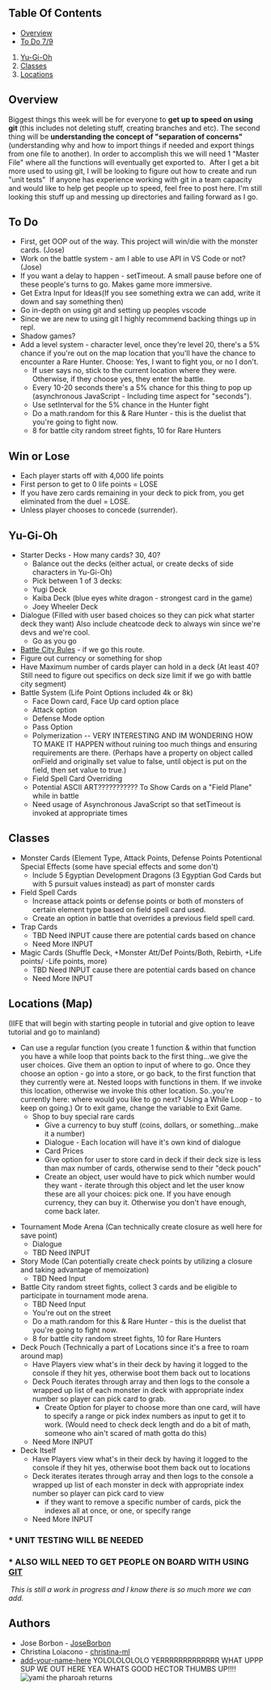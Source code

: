 ## Table Of Contents
* [Overview](#overview)
* [To Do 7/9](#to-do)
​
1. [Yu-Gi-Oh](#yu-gi-oh)
2. [Classes](#classes)
3. [Locations](#locations-map)
​
​
## Overview
Biggest things this week will be for everyone to **get up to speed on using git** (this includes not deleting stuff, creating branches and etc). The second thing will be **understanding the concept of "separation of concerns"** (understanding why and how to import things if needed and export things from one file to another). In order to accomplish this we will need 1 "Master File" where all the functions will eventually get exported to.
​
After I get a bit more used to using git, I will be looking to figure out how to create and run "unit tests"
​
If anyone has experience working with git in a team capacity and would like to help get people up to speed, feel free to post here. I'm still looking this stuff up and messing up directories and failing forward as I go.
​
## To Do
- First, get OOP out of the way. This project will win/die with the monster cards. (Jose)
- Work on the battle system - am I able to use API in VS Code or not? (Jose)
- If you want a delay to happen - setTimeout. A small pause before one of these people's turns to go. Makes game more immersive.
- Get Extra Input for Ideas(If you see something extra we can add, write it down and say something then)
- Go in-depth on using git and setting up peoples vscode
- Since we are new to using git I highly recommend backing things up in repl.
- Shadow games?
- Add a level system - character level, once they're level 20, there's a 5% chance if you're out on the map location that you'll have the chance to encounter a Rare Hunter. Choose: Yes, I want to fight you, or no I don't.
    - If user says no, stick to the current location where they were. Otherwise, if they choose yes, they enter the battle.
    - Every 10-20 seconds there's a 5% chance for this thing to pop up (asynchronous JavaScript - Including time aspect for "seconds").
    - Use setInterval for the 5% chance in the Hunter fight
    - Do a math.random for this & Rare Hunter - this is the duelist that you're going to fight now.
    - 8 for battle city random street fights, 10 for Rare Hunters

## Win or Lose
- Each player starts off with 4,000 life points
- First person to get to 0 life points = LOSE
- If you have zero cards remaining in your deck to pick from, you get eliminated from the duel = LOSE.
- Unless player chooses to concede (surrender).
​
## Yu-Gi-Oh
* Starter Decks - How many cards? 30, 40?
    - Balance out the decks (either actual, or create decks of side characters in Yu-Gi-Oh)
    - Pick between 1 of 3 decks:
    - Yugi Deck
    - Kaiba Deck (blue eyes white dragon - strongest card in the game)
    - Joey Wheeler Deck
* Dialogue (Filled with user based choices so they can pick what starter deck they want) Also include cheatcode deck to always win since we're devs and we're cool.
    - Go as you go
* [Battle City Rules](https://yugioh-x13.fandom.com/wiki/Battle_City_Rules) - if we go this route.
* Figure out currency or something for shop
* Have Maximum number of cards player can hold in a deck (At least 40? Still need to figure out specifics on deck size limit if we go with battle city segment)
* Battle System (Life Point Options included 4k or 8k)
    * Face Down card, Face Up card option place
    * Attack option
    * Defense Mode option
    * Pass Option
    * Polymerization -- VERY INTERESTING AND IM WONDERING HOW TO MAKE IT HAPPEN without ruining too much things and ensuring requirements are there. (Perhaps have a property on object called onField and originally set value to false, until object is put on the field, then set value to true.)
    * Field Spell Card Overriding
    * Potential ASCII ART??????????? To Show Cards on a "Field Plane" while in battle
    * Need usage of Asynchronous JavaScript so that setTimeout is invoked at appropriate times
​
## Classes
* Monster Cards (Element Type, Attack Points, Defense Points Potentional Special Effects (some have special effects and some don't)
    * Include 5 Egyptian Development Dragons (3 Egyptian God Cards but with 5 pursuit values instead) as part of monster cards
* Field Spell Cards
    * Increase attack points or defense points or both of monsters of certain element type based on field spell card used.
    * Create an option in battle that overrides a previous field spell card.
* Trap Cards
    * TBD Need INPUT cause there are potential cards based on chance
    * Need More INPUT
* Magic Cards (Shuffle Deck, +Monster Att/Def Points/Both, Rebirth, +Life points/ -Life points, more)
    * TBD Need INPUT cause there are potential cards based on chance
    * Need More INPUT
​
## Locations (Map)
(IIFE that will begin with starting people in tutorial and give option to leave tutorial and go to mainland)
- Can use a regular function (you create 1 function & within that function you have a while loop that points back to the first thing...we give the user choices. Give them an option to input of where to go. Once they choose an option - go into a store, or go back, to the first function that they currently were at. Nested loops with functions in them. If we invoke this location, otherwise we invoke this other location. So..you're currently here: where would you like to go next? Using a While Loop - to keep on going.) Or to exit game, change the variable to Exit Game.
   * Shop to buy special rare cards
        - Give a currency to buy stuff (coins, dollars, or something...make it a number)
        * Dialogue - Each location will have it's own kind of dialogue
        * Card Prices
        * Give option for user to store card in deck if their deck size is less than max number of cards, otherwise send to their "deck pouch"
        - Create an object, user would have to pick which number would they want - iterate through this object and let the user know these are all your choices: pick one. If you have enough currency, they can buy it. Otherwise you don't have enough, come back later.
* Tournament Mode Arena (Can technically create closure as well here for save point)
    * Dialogue
    * TBD Need INPUT
* Story Mode (Can potentially create check points by utilizing a closure and taking advantage of memoization)
    * TBD Need Input
* Battle City random street fights, collect 3 cards and be eligible to participate in tournament mode arena.
    * TBD Need Input
    - You're out on the street
    - Do a math.random for this & Rare Hunter - this is the duelist that you're going to fight now.
    - 8 for battle city random street fights, 10 for Rare Hunters
* Deck Pouch (Technically a part of Locations since it's a free to roam around map)
    * Have Players view what's in their deck by having it logged to the console if they hit yes, otherwise boot them back out to locations
    * Deck Pouch iterates through array and then logs to the console a wrapped up list of each monster in deck with appropriate index number so player can pick card to grab.
        * Create Option for player to choose more than one card, will have to specify a range or pick index numbers as input to get it to work. (Would need to check deck length and do a bit of math, someone who ain't scared of math gotta do this)
    * Need More INPUT
* Deck Itself
    * Have Players view what's in their deck by having it logged to the console if they hit yes, otherwise boot them back out to locations
    * Deck iterates  iterates through array and then logs to the console a wrapped up list of each monster in deck with appropriate index number so player can pick card to view
        * if they want to remove a specific number of cards, pick the indexes all at once, or one, or specify range
    * Need More INPUT
​
### * UNIT TESTING WILL BE NEEDED
### * ALSO WILL NEED TO GET PEOPLE ON BOARD WITH USING [GIT](https://git-scm.com/downloads)
​
*This is still a work in progress and I know there is so much more we can add.*
​
## Authors
- Jose Borbon - [JoseBorbon](https://github.com/JoseBorbon)
- Christina Loiacono - [christina-ml](https://github.com/christina-ml)
- [add-your-name-here](https://github.com/yourUsername)
YOLOLOLOLOLO
YERRRRRRRRRRRRR WHAT UPPP
SUP WE OUT HERE
YEA WHATS GOOD HECTOR THUMBS UP!!!!
![yami the pharoah returns](https://i.pinimg.com/originals/b8/84/04/b88404e0df839a99b979e6c9a218a8e3.gif)